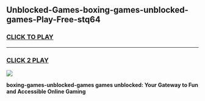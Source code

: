 
## Unblocked-Games-boxing-games-unblocked-games-Play-Free-stq64
<h3>
<a href="https://premium76.site?title=boxing-games-unblocked-games&ref=22A">CLICK TO PLAY</a></h3>
<hr>

<h3>
<a href="https://premium76.site?title=boxing-games-unblocked-games&ref=22A">CLICK 2 PLAY</a>
  
</h3>

<a href="https://premium76.site?title=boxing-games-unblocked-games&ref=22A"><img src="https://clearcache.store/games.png"></a>


**boxing-games-unblocked-games games unblocked: Your Gateway to Fun and Accessible Online Gaming**
